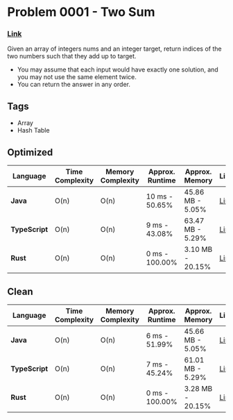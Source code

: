 # Problem 0001 - Two Sum
### [Link](https://leetcode.com/problems/two-sum/description/)
Given an array of integers nums and an integer target, return indices of the two numbers such that they add up to target.
- You may assume that each input would have exactly one solution, and you may not use the same element twice.
- You can return the answer in any order.

## Tags

- Array
- Hash Table

## Optimized

| Language       | Time Complexity | Memory Complexity | Approx. Runtime | Approx. Memory   | Link                                                    |
|----------------|-----------------|-------------------|-----------------|------------------|---------------------------------------------------------|
| **Java**       | O(n)            | O(n)              | 10 ms - 50.65%  | 45.86 MB - 5.05% | [Link](./Problem-0001-Optimized/java/Solution.java)     |
| **TypeScript** | O(n)            | O(n)              | 9 ms - 43.08%   | 63.47 MB - 5.29% | [Link](./Problem-0001-Optimized/typescript/solution.ts) |
| **Rust**       | O(n)            | O(n)              | 0 ms - 100.00%  | 3.10 MB - 20.15% | [Link](./Problem-0001-Optimized/rust/solution.rs)       |

## Clean

| Language       | Time Complexity | Memory Complexity | Approx. Runtime | Approx. Memory   | Link                                                |
|----------------|-----------------|-------------------|-----------------|------------------|-----------------------------------------------------|
| **Java**       | O(n)            | O(n)              | 6 ms - 51.99%   | 45.66 MB - 5.05% | [Link](./Problem-0001-Clean/java/Solution.java)     |
| **TypeScript** | O(n)            | O(n)              | 7 ms - 45.24%   | 61.01 MB - 5.29% | [Link](./Problem-0001-Clean/typescript/solution.ts) |
| **Rust**       | O(n)            | O(n)              | 0 ms - 100.00%  | 3.28 MB - 20.15% | [Link](./Problem-0001-Clean/rust/solution.rs)       |